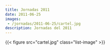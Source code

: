 ```yaml
---
title: Jornadas 2011
date: 2011-06-25
images:
 - /jornadas/2011-06-25/cartel.jpg
description: Jornadas del 2011
---
```


{{< figure src="cartel.jpg" class="list-image" >}}

